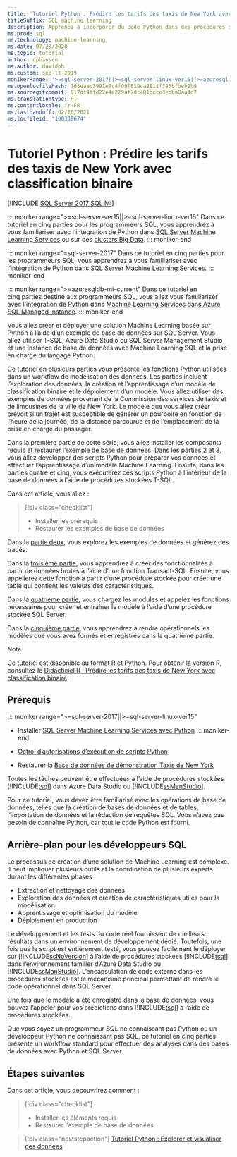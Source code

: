 ```yaml
---
title: 'Tutoriel Python : Prédire les tarifs des taxis de New York avec classification binaire'
titleSuffix: SQL machine learning
description: Apprenez à incorporer du code Python dans des procédures stockées SQL Server et des fonctions T-SQL avec SQL Machine Learning pour prédire les tarifs des taxis de New York à l’aide de la classification binaire.
ms.prod: sql
ms.technology: machine-learning
ms.date: 07/28/2020
ms.topic: tutorial
author: dphansen
ms.author: davidph
ms.custom: seo-lt-2019
monikerRange: '>=sql-server-2017||>=sql-server-linux-ver15||>=azuresqldb-mi-current'
ms.openlocfilehash: 103eaec3991e9c4f00f819ca2811f395bfbeb2b9
ms.sourcegitcommit: 917df4ffd22e4a229af7dc481dcce3ebba0aa4d7
ms.translationtype: HT
ms.contentlocale: fr-FR
ms.lasthandoff: 02/10/2021
ms.locfileid: "100339674"
---
```

# <a name="python-tutorial-predict-nyc-taxi-fares-with-binary-classification"></a>Tutoriel Python : Prédire les tarifs des taxis de New York avec classification binaire
[!INCLUDE [SQL Server 2017 SQL MI](../../includes/applies-to-version/sqlserver2017-asdbmi.md)]

::: moniker range=">=sql-server-ver15||>=sql-server-linux-ver15"
Dans ce tutoriel en cinq parties pour les programmeurs SQL, vous apprendrez à vous familiariser avec l’intégration de Python dans [SQL Server Machine Learning Services](../sql-server-machine-learning-services.md) ou sur des [clusters Big Data](../../big-data-cluster/machine-learning-services.md).
::: moniker-end

::: moniker range="=sql-server-2017"
Dans ce tutoriel en cinq parties pour les programmeurs SQL, vous apprendrez à vous familiariser avec l’intégration de Python dans [SQL Server Machine Learning Services](../sql-server-machine-learning-services.md).
::: moniker-end

::: moniker range=">=azuresqldb-mi-current"
Dans ce tutoriel en cinq parties destiné aux programmeurs SQL, vous allez vous familiariser avec l’intégration de Python dans [Machine Learning Services dans Azure SQL Managed Instance](/azure/azure-sql/managed-instance/machine-learning-services-overview).
::: moniker-end

Vous allez créer et déployer une solution Machine Learning basée sur Python à l’aide d’un exemple de base de données sur SQL Server. Vous allez utiliser T-SQL, Azure Data Studio ou SQL Server Management Studio et une instance de base de données avec Machine Learning SQL et la prise en charge du langage Python.

Ce tutoriel en plusieurs parties vous présente les fonctions Python utilisées dans un workflow de modélisation des données. Les parties incluent l’exploration des données, la création et l’apprentissage d’un modèle de classification binaire et le déploiement d’un modèle. Vous allez utiliser des exemples de données provenant de la Commission des services de taxis et de limousines de la ville de New York. Le modèle que vous allez créer prévoit si un trajet est susceptible de générer un pourboire en fonction de l’heure de la journée, de la distance parcourue et de l’emplacement de la prise en charge du passager.

Dans la première partie de cette série, vous allez installer les composants requis et restaurer l’exemple de base de données. Dans les parties 2 et 3, vous allez développer des scripts Python pour préparer vos données et effectuer l’apprentissage d’un modèle Machine Learning. Ensuite, dans les parties quatre et cinq, vous exécuterez ces scripts Python à l’intérieur de la base de données à l’aide de procédures stockées T-SQL.

Dans cet article, vous allez :

> [!div class="checklist"]
> + Installer les prérequis
> + Restaurer les exemples de base de données

Dans la [partie deux](python-taxi-classification-explore-data.md), vous explorez les exemples de données et générez des tracés.

Dans la [troisième partie](python-taxi-classification-create-features.md), vous apprendrez à créer des fonctionnalités à partir de données brutes à l’aide d’une fonction Transact-SQL. Ensuite, vous appellerez cette fonction à partir d’une procédure stockée pour créer une table qui contient les valeurs des caractéristiques.

Dans la [quatrième partie](python-taxi-classification-train-model.md), vous chargez les modules et appelez les fonctions nécessaires pour créer et entraîner le modèle à l’aide d’une procédure stockée SQL Server.

Dans la [cinquième partie](python-taxi-classification-deploy-model.md), vous apprendrez à rendre opérationnels les modèles que vous avez formés et enregistrés dans la quatrième partie.

> [!NOTE]
> Ce tutoriel est disponible au format R et Python. Pour obtenir la version R, consultez le [Didacticiel R : Prédire les tarifs des taxis de New York avec classification binaire](r-taxi-classification-introduction.md).

## <a name="prerequisites"></a>Prérequis

::: moniker range=">=sql-server-2017||>=sql-server-linux-ver15"
+ Installer [SQL Server Machine Learning Services avec Python](../install/sql-machine-learning-services-windows-install.md#verify-installation)
::: moniker-end

+ [Octroi d’autorisations d’exécution de scripts Python](../security/user-permission.md)

+ Restaurer la [Base de données de démonstration Taxis de New York](demo-data-nyctaxi-in-sql.md)

Toutes les tâches peuvent être effectuées à l’aide de procédures stockées [!INCLUDE[tsql](../../includes/tsql-md.md)] dans Azure Data Studio ou [!INCLUDE[ssManStudio](../../includes/ssmanstudio-md.md)].

Pour ce tutoriel, vous devez être familiarisé avec les opérations de base de données, telles que la création de bases de données et de tables, l’importation de données et la rédaction de requêtes SQL. Vous n’avez pas besoin de connaître Python, car tout le code Python est fourni.

## <a name="background-for-sql-developers"></a>Arrière-plan pour les développeurs SQL

Le processus de création d’une solution de Machine Learning est complexe. Il peut impliquer plusieurs outils et la coordination de plusieurs experts durant les différentes phases :

+ Extraction et nettoyage des données
+ Exploration des données et création de caractéristiques utiles pour la modélisation
+ Apprentissage et optimisation du modèle
+ Déploiement en production

Le développement et les tests du code réel fournissent de meilleurs résultats dans un environnement de développement dédié. Toutefois, une fois que le script est entièrement testé, vous pouvez facilement le déployer sur [!INCLUDE[ssNoVersion](../../includes/ssnoversion-md.md)] à l’aide de procédures stockées [!INCLUDE[tsql](../../includes/tsql-md.md)] dans l’environnement familier d’Azure Data Studio ou [!INCLUDE[ssManStudio](../../includes/ssmanstudio-md.md)]. L’encapsulation de code externe dans les procédures stockées est le mécanisme principal permettant de rendre le code opérationnel dans SQL Server.

Une fois que le modèle a été enregistré dans la base de données, vous pouvez l’appeler pour vos prédictions dans [!INCLUDE[tsql](../../includes/tsql-md.md)] à l’aide de procédures stockées.

Que vous soyez un programmeur SQL ne connaissant pas Python ou un développeur Python ne connaissant pas SQL, ce tutoriel en cinq parties présente un workflow standard pour effectuer des analyses dans des bases de données avec Python et SQL Server.

## <a name="next-steps"></a>Étapes suivantes

Dans cet article, vous découvrirez comment :

> [!div class="checklist"]
> + Installer les éléments requis
> + Restaurer l’exemple de base de données

> [!div class="nextstepaction"]
> [Tutoriel Python : Explorer et visualiser des données](python-taxi-classification-explore-data.md)